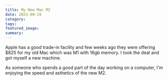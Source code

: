 ```yaml
---
title: My New Mac M2
date: 2023-09-19
category: 
tags: 
featured_image: 
summary: 
---
```


Apple has a good trade-in facility and few weeks ago they were offering $825 for my old Mac which was M1 with 16gb memory. I took the deal and got myself a new machine.

As someone who spends a good part of the day working on a computer, I'm enjoying the speed and asthetics of the new M2.

